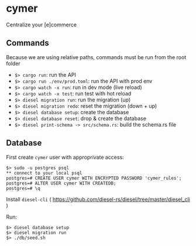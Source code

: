 # cymer

Centralize your [e]commerce


## Commands

Because we are using relative paths, commands must be run from the root folder

- `$> cargo run`: run the API
- `$> cargo run ./env/prod.toml`: run the API with prod env
- `$> cargo watch -x run`: run in dev mode (live reload)
- `$> cargo watch -x test`: run test with hot reload
- `$> diesel migration run`: run the migration (up)
- `$> diesel migration redo`: reset the migration (down + up)
- `$> diesel database setup`: create the database
- `$> diesel database reset`: drop & create the database
- `$> diesel print-schema -> src/schema.rs`: build the schema.rs file


## Database

First create `cymer` user with approprivate access:
```
$> sudo -u postgres psql
** connect to your local psql
postgres=# CREATE USER cymer WITH ENCRYPTED PASSWORD 'cymer_rules';
postgres=# ALTER USER cymer WITH CREATEDB;
postgres=# \q
```

Install `diesel-cli`  ( https://github.com/diesel-rs/diesel/tree/master/diesel_cli )

Run:
```
$> diesel database setup
$> diesel migration run
$> ./db/seed.sh
```
